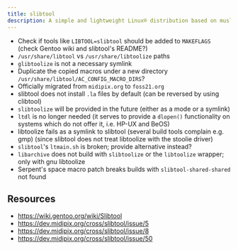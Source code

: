 ```yaml
---
title: slibtool
description: A simple and lightweight Linux® distribution based on musl libc and toybox
---
```


- Check if tools like `LIBTOOL=slibtool` should be added to `MAKEFLAGS` (check Gentoo wiki and slibtool's README?)
- `/usr/share/libtool` vs `/usr/share/libtoolize` paths
- `glibtoolize` is not a necessary symlink
- Duplicate the copied macros under a new directory `/usr/share/libtool/AC_CONFIG_MACRO_DIRS`?
- Officially migrated from `midipix.org` to `foss21.org`
- slibtool does not install `.la` files by default (can be reversed by using clibtool)
- `slibtoolize` will be provided in the future (either as a mode or a symlink)
- `ltdl` is no longer needed (it serves to provide a `dlopen()` functionality on systems which do not offer it, i.e. HP-UX and BeOS)
- libtoolize fails as a symlink to slibtool (several build tools complain e.g. gmp) (since slibtool does not treat libtoolize with the stoolie driver)
- `slibtool`'s `ltmain.sh` is broken; provide alternative instead?
- `libarchive` does not build with `slibtoolize` or the `libtoolize` wrapper; only with gnu libtoolize
- Serpent's space macro patch breaks builds with `slibtool-shared-shared` not found

## Resources
- https://wiki.gentoo.org/wiki/Slibtool
- https://dev.midipix.org/cross/slibtool/issue/5
- https://dev.midipix.org/cross/slibtool/issue/8
- https://dev.midipix.org/cross/slibtool/issue/50
